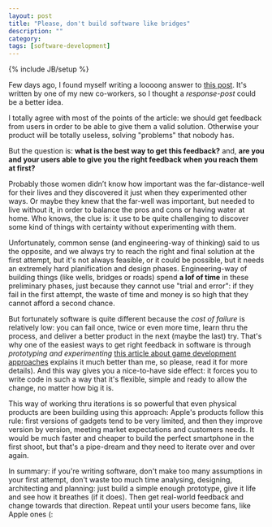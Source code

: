 ```yaml
---
layout: post
title: "Please, don't build software like bridges"
description: ""
category: 
tags: [software-development]
---
```

{% include JB/setup %}

Few days ago, I found myself writing a loooong answer to [this post](https://medium.com/on-product-management/9264314b8965). It's written by one of my new co-workers, so I thought a _response-post_ could be a better idea.

I totally agree with most of the points of the article: we should get feedback from users in order to be able to give them a valid solution. Otherwise your product will be totally useless, solving "problems" that nobody has.

But the question is: **what is the best way to get this feedback?** and, **are you and your users able to give you the right feedback when you reach them at first?**

Probably those women didn’t know how important was the far-distance-well for their lives and they discovered it just when they experimented other ways. Or maybe they knew that the far-well was important, but needed to live without it, in order to balance the pros and cons or having water at home. Who knows, the clue is: it use to be quite challenging to discover some kind of things with certainty without experimenting with them.

Unfortunately, common sense (and engineering-way of thinking) said to us the opposite, and we always try to reach the right and final solution at the first attempt, but it's not always feasible, or it could be possible, but it needs an extremely hard planification and design phases. Engineering-way of building things (like wells, bridges or roads) spend **a lof of time** in these preliminary phases, just because they cannot use "trial and error": if they fail in the first attempt, the waste of time and money is so high that they cannot afford a second chance.

But fortunately software is quite different because the *cost of failure* is relatively low: you can fail once, twice or even more time, learn thru the process, and deliver a better product in the next (maybe the last) try. That's why one of the easiest ways to get right feedback in software is through *prototyping and experimenting* [this article about game development approaches](http://www.lostgarden.com/2007/02/rockets-cars-and-gardens-visualizing.html) explains it much better than me, so please, read it for more details). And this way gives you a nice-to-have side effect: it forces you to write code in such a way that it's flexible, simple and ready to allow the change, no matter how big it is.

This way of working thru iterations is so powerful that even physical products are been building using this approach: Apple's products follow this rule: first versions of gadgets tend to be very limited, and then they improve version by version, meeting market expectations and customers needs. It would be much faster and cheaper to build the perfect smartphone in the first shoot, but that's a pipe-dream and they need to iterate over and over again.

In summary: if you're writing software, don't make too many assumptions in your first attempt, don't waste too much time analysing, designing, architecting and planning: just build a simple enough prototype, give it life and see how it breathes (if it does). Then get real-world feedback and change towards that direction. Repeat until your users become fans, like Apple ones (:
